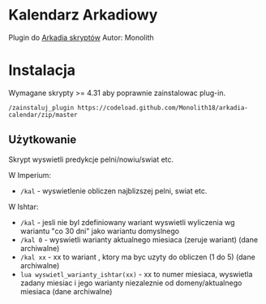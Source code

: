 # Kalendarz Arkadiowy

Plugin do [Arkadia skryptów](https://github.com/tjurczyk/arkadia)
Autor: Monolith

# Instalacja

Wymagane skrypty >= 4.31 aby poprawnie zainstalowac plug-in.

```/zainstaluj_plugin https://codeload.github.com/Monolith18/arkadia-calendar/zip/master```

## Użytkowanie

Skrypt wyswietli predykcje pelni/nowiu/swiat etc.

W Imperium:
* ```/kal``` - wyswietlenie obliczen najblizszej pelni, swiat etc.

W Ishtar:
* ```/kal``` - jesli nie byl zdefiniowany wariant wyswietli wyliczenia wg wariantu "co 30 dni" jako wariantu domyslnego
* ```/kal 0``` - wyswietli warianty aktualnego miesiaca (zeruje wariant) (dane archiwalne)
* ```/kal xx``` - xx to wariant , ktory ma byc uzyty do obliczen (1 do 5) (dane archiwalne)
* ```lua wyswietl_warianty_ishtar(xx)``` - xx to numer miesiaca, wyswietla zadany miesiac i jego warianty niezaleznie od domeny/aktualnego miesiaca (dane archiwalne)
